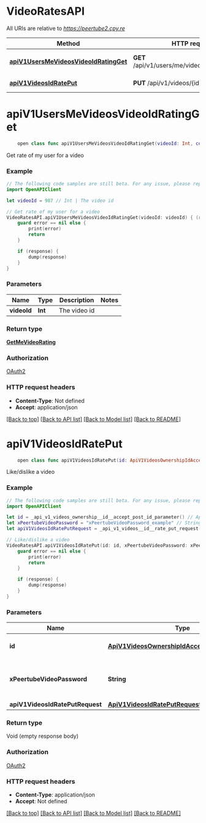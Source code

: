# VideoRatesAPI

All URIs are relative to *https://peertube2.cpy.re*

Method | HTTP request | Description
------------- | ------------- | -------------
[**apiV1UsersMeVideosVideoIdRatingGet**](VideoRatesAPI.md#apiv1usersmevideosvideoidratingget) | **GET** /api/v1/users/me/videos/{videoId}/rating | Get rate of my user for a video
[**apiV1VideosIdRatePut**](VideoRatesAPI.md#apiv1videosidrateput) | **PUT** /api/v1/videos/{id}/rate | Like/dislike a video


# **apiV1UsersMeVideosVideoIdRatingGet**
```swift
    open class func apiV1UsersMeVideosVideoIdRatingGet(videoId: Int, completion: @escaping (_ data: GetMeVideoRating?, _ error: Error?) -> Void)
```

Get rate of my user for a video

### Example
```swift
// The following code samples are still beta. For any issue, please report via http://github.com/OpenAPITools/openapi-generator/issues/new
import OpenAPIClient

let videoId = 987 // Int | The video id

// Get rate of my user for a video
VideoRatesAPI.apiV1UsersMeVideosVideoIdRatingGet(videoId: videoId) { (response, error) in
    guard error == nil else {
        print(error)
        return
    }

    if (response) {
        dump(response)
    }
}
```

### Parameters

Name | Type | Description  | Notes
------------- | ------------- | ------------- | -------------
 **videoId** | **Int** | The video id | 

### Return type

[**GetMeVideoRating**](GetMeVideoRating.md)

### Authorization

[OAuth2](../README.md#OAuth2)

### HTTP request headers

 - **Content-Type**: Not defined
 - **Accept**: application/json

[[Back to top]](#) [[Back to API list]](../README.md#documentation-for-api-endpoints) [[Back to Model list]](../README.md#documentation-for-models) [[Back to README]](../README.md)

# **apiV1VideosIdRatePut**
```swift
    open class func apiV1VideosIdRatePut(id: ApiV1VideosOwnershipIdAcceptPostIdParameter, xPeertubeVideoPassword: String? = nil, apiV1VideosIdRatePutRequest: ApiV1VideosIdRatePutRequest? = nil, completion: @escaping (_ data: Void?, _ error: Error?) -> Void)
```

Like/dislike a video

### Example
```swift
// The following code samples are still beta. For any issue, please report via http://github.com/OpenAPITools/openapi-generator/issues/new
import OpenAPIClient

let id = _api_v1_videos_ownership__id__accept_post_id_parameter() // ApiV1VideosOwnershipIdAcceptPostIdParameter | The object id, uuid or short uuid
let xPeertubeVideoPassword = "xPeertubeVideoPassword_example" // String | Required on password protected video (optional)
let apiV1VideosIdRatePutRequest = _api_v1_videos__id__rate_put_request(rating: "rating_example") // ApiV1VideosIdRatePutRequest |  (optional)

// Like/dislike a video
VideoRatesAPI.apiV1VideosIdRatePut(id: id, xPeertubeVideoPassword: xPeertubeVideoPassword, apiV1VideosIdRatePutRequest: apiV1VideosIdRatePutRequest) { (response, error) in
    guard error == nil else {
        print(error)
        return
    }

    if (response) {
        dump(response)
    }
}
```

### Parameters

Name | Type | Description  | Notes
------------- | ------------- | ------------- | -------------
 **id** | [**ApiV1VideosOwnershipIdAcceptPostIdParameter**](.md) | The object id, uuid or short uuid | 
 **xPeertubeVideoPassword** | **String** | Required on password protected video | [optional] 
 **apiV1VideosIdRatePutRequest** | [**ApiV1VideosIdRatePutRequest**](ApiV1VideosIdRatePutRequest.md) |  | [optional] 

### Return type

Void (empty response body)

### Authorization

[OAuth2](../README.md#OAuth2)

### HTTP request headers

 - **Content-Type**: application/json
 - **Accept**: Not defined

[[Back to top]](#) [[Back to API list]](../README.md#documentation-for-api-endpoints) [[Back to Model list]](../README.md#documentation-for-models) [[Back to README]](../README.md)

